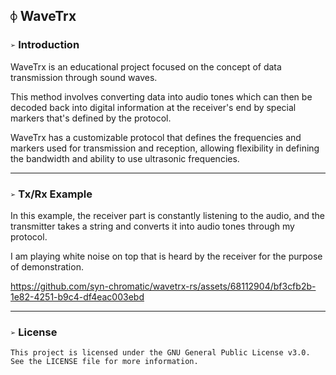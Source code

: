 ## `⌽` WaveTrx

### `➢` Introduction
WaveTrx is an educational project focused on the concept of data transmission through sound waves.

This method involves converting data into audio tones which can then be decoded back into digital information at the receiver's end by special markers that's defined by the protocol.

WaveTrx has a customizable protocol that defines the frequencies and markers used for transmission and reception, allowing flexibility in defining the bandwidth and ability to use ultrasonic frequencies.


___
### `➢` Tx/Rx Example
In this example, the receiver part is constantly listening to the audio, and the transmitter takes a string and converts it into audio tones through my protocol.

I am playing white noise on top that is heard by the receiver for the purpose of demonstration.

https://github.com/syn-chromatic/wavetrx-rs/assets/68112904/bf3cfb2b-1e82-4251-b9c4-df4eac003ebd


___
### `➢` License
```
This project is licensed under the GNU General Public License v3.0.
See the LICENSE file for more information.
```
